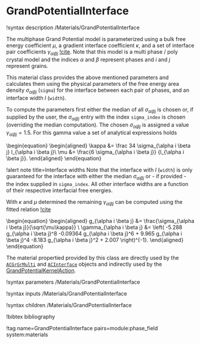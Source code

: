 # GrandPotentialInterface

!syntax description /Materials/GrandPotentialInterface

The multiphase Grand Potential model is parameterized using a bulk free energy
coefficient $\mu$, a gradient interface coefficient $\kappa$, and a set of
interface pair coefficients $\gamma_{\alpha i \beta j}$ [!cite](AagesenGP2018).
Note that this model is a multi phase / poly crystal model and the indices
$\alpha$ and $\beta$ represent phases and $i$ and $j$ represent grains.

This material class provides the above mentioned parameters and calculates them
using the physical parameters of the free energy area density $\sigma_{\alpha i
\beta j}$ (`sigma`) for the interface between each pair of phases, and an
interface width $l$ (`width`).

To compute the parameters first either the median of all $\sigma_{\alpha i \beta
j}$ is chosen or, if supplied by the user, the $\sigma_{\alpha i \beta j}$ entry
with the index `sigma_index` is chosen (overriding the median computation).  The
chosen $\sigma_{\alpha i \beta j}$ is assigned a value $\gamma_{\alpha i \beta
j}=1.5$. For this gamma value a set of analytical expressions holds

\begin{equation}
\begin{aligned}
\kappa &= \frac 34 \sigma_{\alpha i \beta j} l_{\alpha i \beta j}\\
\mu &= \frac{6 \sigma_{\alpha i \beta j}} {l_{\alpha i \beta j}}.
\end{aligned}
\end{equation}

!alert note title=Interface widths
Note that the interface with $l$ (`width`) is only guaranteed for the interface
with either the median $\sigma_{\alpha i \beta j}$ or - if provided - the index
supplied in `sigma_index`. All other interface widths are a function of their
respective interfacial free energies.

With $\kappa$ and $\mu$ determined the remaining $\gamma_{\alpha i \beta j}$ can
be computed using the fitted relation [!cite](MoelansWeb)

\begin{equation}
\begin{aligned}
g_{\alpha i \beta j} &= \frac{\sigma_{\alpha i \beta j}}{\sqrt{\mu\kappa}}  \\
\gamma_{\alpha i \beta j} &= \left( -5.288 g_{\alpha i \beta j}^8 -0.09364 g_{\alpha i \beta j}^6 + 9.965 g_{\alpha i \beta j}^4 -8.183 g_{\alpha i \beta j}^2 + 2.007 \right)^{-1}.
\end{aligned}
\end{equation}

The material propertied provided by this class are directly used by the
[`ACGrGrMulti`](/ACGrGrMulti.md) and [`ACInterface`](/ACInterface.md) objects
and indirectly used by the
[GrandPotentialKernelAction](/actions/GrandPotentialKernelAction.md).

!syntax parameters /Materials/GrandPotentialInterface

!syntax inputs /Materials/GrandPotentialInterface

!syntax children /Materials/GrandPotentialInterface

!bibtex bibliography

!tag name=GrandPotentialInterface pairs=module:phase_field system:materials
